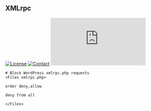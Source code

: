## XMLrpc
[![License](https://img.shields.io/github/license/dedewiweka/snippets?color=brightgreen)](https://github.com/dedewiweka/snippets/blob/main/LICENSE) [![Contact](https://img.shields.io/badge/contact-Dede%20Wiweka-orange)](https://dede.wiweka.com/development) ![File size](https://img.shields.io/github/size/dedewiweka/snippets/HTACCESS/XMLrpc.md) 
```
# Block WordPress xmlrpc.php requests
<Files xmlrpc.php>

order deny,allow

deny from all

</Files>
```